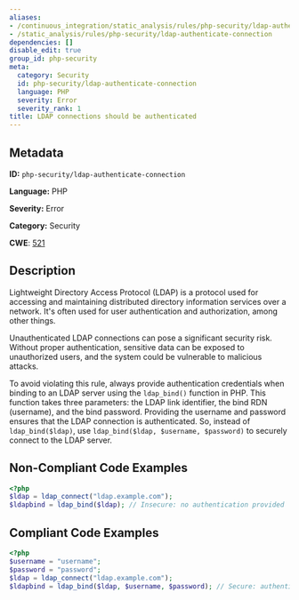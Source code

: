 ```yaml
---
aliases:
- /continuous_integration/static_analysis/rules/php-security/ldap-authenticate-connection
- /static_analysis/rules/php-security/ldap-authenticate-connection
dependencies: []
disable_edit: true
group_id: php-security
meta:
  category: Security
  id: php-security/ldap-authenticate-connection
  language: PHP
  severity: Error
  severity_rank: 1
title: LDAP connections should be authenticated
---
```

<!--  SOURCED FROM https://github.com/DataDog/datadog-static-analyzer-rule-docs -->


## Metadata
**ID:** `php-security/ldap-authenticate-connection`

**Language:** PHP

**Severity:** Error

**Category:** Security

**CWE**: [521](https://cwe.mitre.org/data/definitions/521.html)

## Description
Lightweight Directory Access Protocol (LDAP) is a protocol used for accessing and maintaining distributed directory information services over a network. It's often used for user authentication and authorization, among other things.

Unauthenticated LDAP connections can pose a significant security risk. Without proper authentication, sensitive data can be exposed to unauthorized users, and the system could be vulnerable to malicious attacks.

To avoid violating this rule, always provide authentication credentials when binding to an LDAP server using the `ldap_bind()` function in PHP. This function takes three parameters: the LDAP link identifier, the bind RDN (username), and the bind password. Providing the username and password ensures that the LDAP connection is authenticated. So, instead of `ldap_bind($ldap)`, use `ldap_bind($ldap, $username, $password)` to securely connect to the LDAP server.

## Non-Compliant Code Examples
```php
<?php
$ldap = ldap_connect("ldap.example.com");
$ldapbind = ldap_bind($ldap); // Insecure: no authentication provided
```

## Compliant Code Examples
```php
<?php
$username = "username";
$password = "password";
$ldap = ldap_connect("ldap.example.com");
$ldapbind = ldap_bind($ldap, $username, $password); // Secure: authentication provided
```
